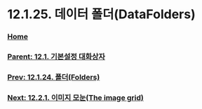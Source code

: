 # 12.1.25. 데이터 폴더(DataFolders)

### [Home](./00-home.md)
### [Parent: 12.1. 기본설정 대화상자](./12-01-00-preference-dialog.md)
### [Prev: 12.1.24. 폴더(Folders)](./12-01-24-folders.md)
### [Next: 12.2.1. 이미지 모눈(The image grid)](./12-02-01-the-image-grid.md)
